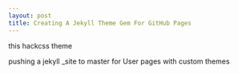 ```yaml
---
layout: post
title: Creating A Jekyll Theme Gem For GitHub Pages
---
```


this hackcss theme

pushing a jekyll \_site to master for User pages with custom themes

